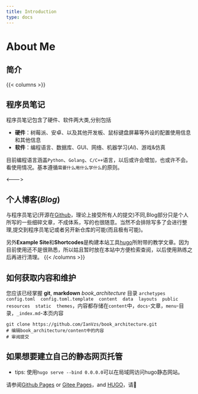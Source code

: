 ```yaml
---
title: Introduction
type: docs
---
```


# About Me
## 简介

{{< columns >}}
## 程序员笔记

程序员笔记包含了硬件、软件两大类,分别包括
- **硬件**：树莓派、安卓、以及其他开发板、鼠标键盘屏幕等外设的配置使用信息和其他信息
- **软件**：编程语言、数据库、GUI、网络、机器学习(_AI_)、游戏&仿真

目前编程语言涵盖`Python`、`Golang`、`C/C++`语言，以后或许会增加，也或许不会。看使用情况。基本遵循`需要什么用什么学什么`的原则。

<--->

## 个人博客(_Blog_)

与程序员笔记(开源在[Github](https://github.com/IanVzs/book_architecture)，理论上接受所有人的提交)不同,Blog部分只是个人所写的一些细碎文章，不成体系，写的也很随意。当然不会排除写多了会进行整理,提交到程序员笔记或者另开新仓库的可能(而且极有可能)。

另外**Example Site**和**Shortcodes**是构建本站工具[hugo](https://github.com/gohugoio/hugo)所附带的教学文章。因为目前使用还不是很熟悉，所以姑且暂时放在本站中方便检索查阅，以后使用熟练之后再进行清理。
{{< /columns >}}


## 如何获取内容和维护

您应该已经掌握 **git**, **markdown**
_book_architecture_ 目录 `archetypes  config.toml  config.toml.template  content  data  layouts  public  resources  static  themes`，内容都存储在`content`中，`docs`-文章，`menu`-目录，`_index.md`-本页内容

    git clone https://github.com/IanVzs/book_architecture.git
    # 编辑book_architecture/content中的内容
    # 审阅提交

## 如果想要建立自己的静态网页托管

- tips: 使用`hugo serve --bind 0.0.0.0`可以在局域网访问hugo静态网站。

请参阅[Github Pages](https://pages.github.com/) or [Gitee Pages](https://gitee.com/help/articles/4136)，and [HUGO](https://gohugo.io/getting-started/quick-start/)，请💪
